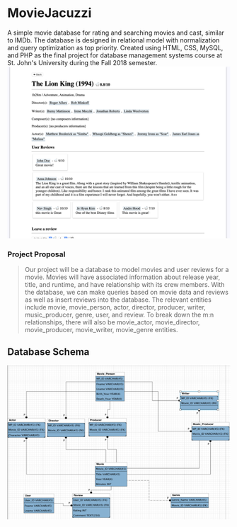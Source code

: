 # MovieJacuzzi
A simple movie database for rating and searching movies and cast, similar to IMDb.
The database is designed in relational model with normalization and query optimization as top priority.
Created using HTML, CSS, MySQL, and PHP as the final project for database management systems course at St. John's University during the Fall 2018 semester.
![application thumbnail](/app_thumbnail.png)
### Project Proposal
>Our project will be a database to model movies and user reviews for a movie. Movies will have associated information about release year, title, and runtime, and have relationship with its crew members. With the database, we can make queries based on movie data and reviews as well as insert reviews into the database. The relevant entities include movie, movie_person, actor, director, producer, writer, music_producer, genre, user, and review. To break down the m:n relationships, there will also be movie_actor, movie_director, movie_producer, movie_writer, movie_genre entities.
## Database Schema
![schema thumbnail](/schema_thumbnail.png)
